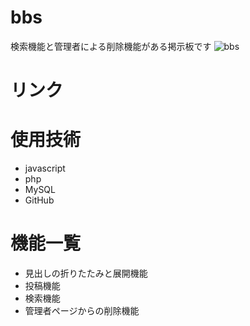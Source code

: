 # bbs
検索機能と管理者による削除機能がある掲示板です
![bbs](https://user-images.githubusercontent.com/92970448/140259348-fe546228-def4-4117-885e-42aae996586e.PNG)
# リンク

# 使用技術
* javascript
* php
* MySQL
* GitHub

# 機能一覧
* 見出しの折りたたみと展開機能
* 投稿機能
* 検索機能
* 管理者ページからの削除機能
